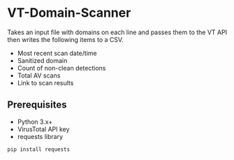 # VT-Domain-Scanner
Takes an input file with domains on each line and passes them to the VT API then writes the following items to a CSV.
* Most recent scan date/time
* Sanitized domain
* Count of non-clean detections
* Total AV scans
* Link to scan results

## Prerequisites 
* Python 3.x+
* VirusTotal API key
* requests library

```pip install requests```

  
